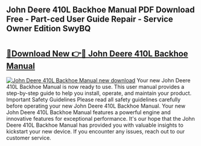 ## John Deere 410L Backhoe Manual PDF Download Free - Part-ced User Guide Repair - Service Owner Edition SwyBQ

# <h2><a href="http://bc92720.oget.top/?id=John+Deere+410L+Backhoe+Manual">🔗Download New 👉🔴 John Deere 410L Backhoe Manual</a></h2>

[![John Deere 410L Backhoe Manual new download](https://i.imgur.com/5g1atiW.png)](http://bc92720.oget.top/?id=John+Deere+410L+Backhoe+Manual)
Your new John Deere 410L Backhoe Manual is now ready to use. This user manual provides a step-by-step guide to help you install, operate, and maintain your product. Important Safety Guidelines Please read all safety guidelines carefully before operating your new John Deere 410L Backhoe Manual. Your new John Deere 410L Backhoe Manual features a powerful engine and innovative features for exceptional performance. It's our hope that the John Deere 410L Backhoe Manual has provided you with valuable insights to kickstart your new device. If you encounter any issues, reach out to our customer service.
